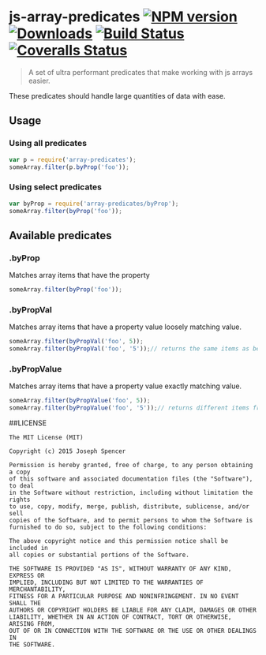 # js-array-predicates [![NPM version][npm-image]][npm-url] [![Downloads][downloads-image]][npm-url] [![Build Status][travis-image]][travis-url] [![Coveralls Status][coveralls-image]][coveralls-url]
> A set of ultra performant predicates that make working with js arrays easier.

These predicates should handle large quantities of data with ease.

## Usage

### Using all predicates

```javascript
var p = require('array-predicates');
someArray.filter(p.byProp('foo'));
```
### Using select predicates

```javascript
var byProp = require('array-predicates/byProp');
someArray.filter(byProp('foo'));
```
## Available predicates

### .byProp

Matches array items that have the property

```javascript
someArray.filter(byProp('foo'));
```
### .byPropVal

Matches array items that have a property value loosely matching value.

```javascript
someArray.filter(byPropVal('foo', 5));
someArray.filter(byPropVal('foo', '5'));// returns the same items as before.
```
### .byPropValue

Matches array items that have a property value exactly matching value.

```javascript
someArray.filter(byPropValue('foo', 5));
someArray.filter(byPropValue('foo', '5'));// returns different items frome before.
```

##LICENSE
``````
The MIT License (MIT)

Copyright (c) 2015 Joseph Spencer

Permission is hereby granted, free of charge, to any person obtaining a copy
of this software and associated documentation files (the "Software"), to deal
in the Software without restriction, including without limitation the rights
to use, copy, modify, merge, publish, distribute, sublicense, and/or sell
copies of the Software, and to permit persons to whom the Software is
furnished to do so, subject to the following conditions:

The above copyright notice and this permission notice shall be included in
all copies or substantial portions of the Software.

THE SOFTWARE IS PROVIDED "AS IS", WITHOUT WARRANTY OF ANY KIND, EXPRESS OR
IMPLIED, INCLUDING BUT NOT LIMITED TO THE WARRANTIES OF MERCHANTABILITY,
FITNESS FOR A PARTICULAR PURPOSE AND NONINFRINGEMENT. IN NO EVENT SHALL THE
AUTHORS OR COPYRIGHT HOLDERS BE LIABLE FOR ANY CLAIM, DAMAGES OR OTHER
LIABILITY, WHETHER IN AN ACTION OF CONTRACT, TORT OR OTHERWISE, ARISING FROM,
OUT OF OR IN CONNECTION WITH THE SOFTWARE OR THE USE OR OTHER DEALINGS IN
THE SOFTWARE.
``````

[downloads-image]: http://img.shields.io/npm/dm/js-array-predicates.svg
[npm-url]: https://npmjs.org/package/js-array-predicates
[npm-image]: http://img.shields.io/npm/v/js-array-predicates.svg

[travis-url]: https://travis-ci.org/jsdevel/js-array-predicates
[travis-image]: http://img.shields.io/travis/jsdevel/js-array-predicates.svg

[coveralls-url]: https://coveralls.io/r/jsdevel/js-array-predicates
[coveralls-image]: http://img.shields.io/coveralls/jsdevel/js-array-predicates/master.svg
